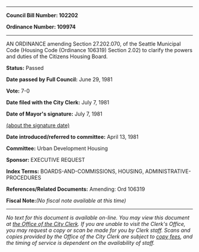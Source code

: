

********

**Council Bill Number: 102202**
   
**Ordinance Number: 109974**
********

 AN ORDINANCE amending Section 27.202.070, of the Seattle Municipal Code (Housing Code (Ordinance 106319) Section 2.02) to clarify the powers and duties of the Citizens Housing Board.

**Status:** Passed
   
**Date passed by Full Council:** June 29, 1981
   
**Vote:** 7-0
   
**Date filed with the City Clerk:** July 7, 1981
   
**Date of Mayor's signature:** July 7, 1981
   
[(about the signature date)](/~public/approvaldate.htm)
   
   
   
**Date introduced/referred to committee:** April 13, 1981
   
**Committee:** Urban Development Housing
   
**Sponsor:** EXECUTIVE REQUEST
   
   
**Index Terms:** BOARDS-AND-COMMISSIONS, HOUSING, ADMINISTRATIVE-PROCEDURES

**References/Related Documents:** Amending: Ord 106319

**Fiscal Note:**_(No fiscal note available at this time)_
********

_No text for this document is available on-line. You may view this document at [the Office of the City Clerk](http://www.seattle.gov/leg/clerk/contactUs.htm). If you are unable to visit the Clerk's Office, you may request a copy or scan be made for you by Clerk staff. Scans and copies provided by the Office of the City Clerk are subject to [copy fees](http://clerk.seattle.gov/~public/clerkfees.htm), and the timing of service is dependent on the availability of staff._

